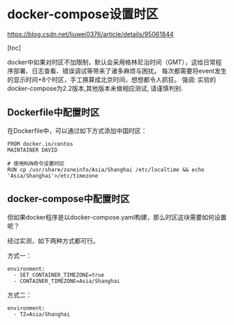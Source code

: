 # docker-compose设置时区

https://blog.csdn.net/liuwei0376/article/details/95061844

[toc]

docker中如果对时区不加限制，默认会采用格林尼治时间（GMT），这给日常程序部署、日志查看、错误调试等带来了诸多麻烦与困扰。
每次都需要将event发生的显示时间+8个时区，手工换算成北京时间，想想都令人抓狂。
强调: 实验的docker-compose为2.2版本,其他版本未做相应测试, 请谨慎判别.

## Dockerfile中配置时区
在Dockerfile中，可以通过如下方式添加中国时区：

```
FROM docker.io/centos
MAINTAINER DAVID

# 使用RUN命令设置时区
RUN cp /usr/share/zoneinfo/Asia/Shanghai /etc/localtime && echo 'Asia/Shanghai'>/etc/timezone
```


## docker-compose中配置时区
但如果docker程序是以docker-compose.yaml构建，那么时区这块需要如何设置呢？

经过实测，如下两种方式都可行。

方式一：

```
environment:
  - SET_CONTAINER_TIMEZONE=true
  - CONTAINER_TIMEZONE=Asia/Shanghai
```

方式二：

```
environment:
  - TZ=Asia/Shanghai
```


